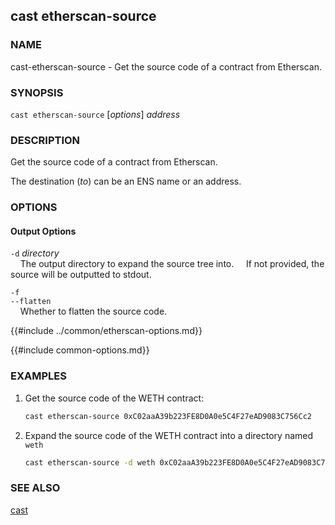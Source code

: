 ## cast etherscan-source

### NAME

cast-etherscan-source - Get the source code of a contract from Etherscan.

### SYNOPSIS

``cast etherscan-source`` [*options*] *address*

### DESCRIPTION

Get the source code of a contract from Etherscan.

The destination (*to*) can be an ENS name or an address.

### OPTIONS

#### Output Options

`-d` *directory*  
&nbsp;&nbsp;&nbsp;&nbsp;The output directory to expand the source tree into.
&nbsp;&nbsp;&nbsp;&nbsp;If not provided, the source will be outputted to stdout.

`-f`  
`--flatten`  
&nbsp;&nbsp;&nbsp;&nbsp;Whether to flatten the source code.

{{#include ../common/etherscan-options.md}}

{{#include common-options.md}}

### EXAMPLES

1. Get the source code of the WETH contract:
    ```sh
    cast etherscan-source 0xC02aaA39b223FE8D0A0e5C4F27eAD9083C756Cc2
    ```

2. Expand the source code of the WETH contract into a directory named `weth`
    ```sh
    cast etherscan-source -d weth 0xC02aaA39b223FE8D0A0e5C4F27eAD9083C756Cc2
    ```

### SEE ALSO

[cast](./cast.md)

